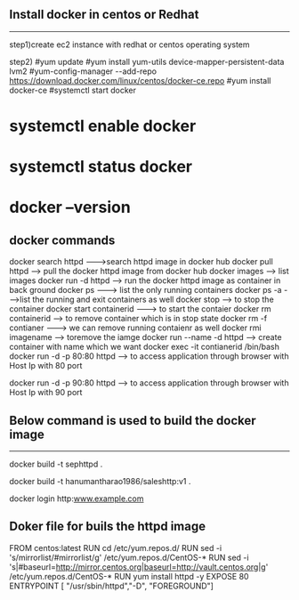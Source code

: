 ## Install docker in centos or Redhat
------
step1)create ec2 instance with redhat or centos operating system

step2)
#yum update
#yum install yum-utils device-mapper-persistent-data lvm2
#yum-config-manager --add-repo      https://download.docker.com/linux/centos/docker-ce.repo
#yum install docker-ce
#systemctl start docker
# systemctl enable docker
# systemctl status docker
# docker –version


## docker commands
docker search httpd --->search httpd image in docker hub
docker pull httpd    --> pull the docker httpd image from docker hub
docker images  --> list images
docker run -d httpd  --> run the docker httpd  image as container in back ground
docker ps ---> list the only running containers
docker ps -a --->list the running and exit containers as well
docker stop <containerid>  --> to stop the container
docker start containerid   ---> to start the contaier
docker rm containerid  --> to remove container which is in stop state
docker rm -f contianer  --->  we can remove running contaienr as well
docker rmi imagename  --> toremove the iamge
docker run --name <contianername> -d httpd  --> create container with name which we want
docker exec -it contianerid /bin/bash
docker run -d -p 80:80 httpd  --> to access application through browser with Host Ip with 80 port

docker run -d -p 90:80 httpd  --> to access application through browser with Host Ip with 90 port

## Below command is used to build the docker image
------------------------------------------
docker build -t sephttpd .

docker build -t hanumantharao1986/saleshttp:v1 . 

docker login http:www.example.com

## Doker file for  buils the httpd image
FROM centos:latest
RUN cd /etc/yum.repos.d/
RUN sed -i 's/mirrorlist/#mirrorlist/g' /etc/yum.repos.d/CentOS-*
RUN sed -i 's|#baseurl=http://mirror.centos.org|baseurl=http://vault.centos.org|g' /etc/yum.repos.d/CentOS-*
RUN yum install httpd -y
EXPOSE 80
ENTRYPOINT [ "/usr/sbin/httpd","-D", "FOREGROUND"]


